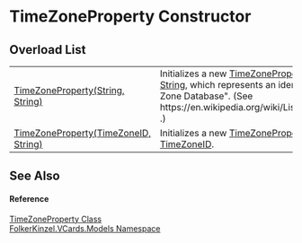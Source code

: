 # TimeZoneProperty Constructor


## Overload List
<table>
<tr>
<td><a href="a939eaab-37ad-b762-87a5-ac8b999a85e5.md">TimeZoneProperty(String, String)</a></td>
<td>Initializes a new <a href="3d95294e-eb6d-9637-dd41-e876afb4fe20.md">TimeZoneProperty</a> object from a specified <a href="https://learn.microsoft.com/dotnet/api/system.string" target="_blank" rel="noopener noreferrer">String</a>, which represents an identifier from the "IANA Time Zone Database". (See https://en.wikipedia.org/wiki/List_of_tz_database_time_zones .)</td></tr>
<tr>
<td><a href="ee29432c-8cac-218c-f4aa-3005b6e829b1.md">TimeZoneProperty(TimeZoneID, String)</a></td>
<td>Initializes a new <a href="3d95294e-eb6d-9637-dd41-e876afb4fe20.md">TimeZoneProperty</a> object from a specified <a href="9c826379-198e-f92a-4316-339fc00e08b2.md">TimeZoneID</a>.</td></tr>
</table>

## See Also


#### Reference
<a href="3d95294e-eb6d-9637-dd41-e876afb4fe20.md">TimeZoneProperty Class</a>  
<a href="10623553-9342-5b8f-9df4-6e7d1075f3df.md">FolkerKinzel.VCards.Models Namespace</a>  
